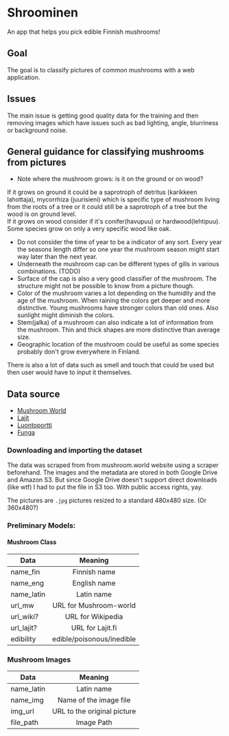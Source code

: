 # Shroominen

An app that helps you pick edible Finnish mushrooms!

## Goal

The goal is to classify pictures of common mushrooms with a web application.

## Issues
The main issue is getting good quality data for the training and then removing images which have issues such as bad lighting, angle, blurriness or background noise.

## General guidance for classifying mushrooms from pictures

* Note where the mushroom grows: is it on the ground or on wood?

 If it grows on ground it could be a saprotroph of detritus (karikkeen lahottaja), mycorrhiza (juurisieni) which is specific type of mushroom living from the roots of a tree or it could still be a saprotroph of a tree but the wood is on ground level.  
 If it grows on wood consider if it's conifer(havupuu) or hardwood(lehtipuu). Some species grow on only a very specific wood like oak.  
 
* Do not consider the time of year to be a indicator of any sort. Every year the seasons length differ so one year the mushroom season might start way later than the next year.  
* Underneath the mushroom cap can be different types of gills in various combinations. (TODO)  
* Surface of the cap is also a very good classifier of the mushroom. The structure might not be possible to know from a picture though.  
* Color of the mushroom varies a lot depending on the humidity and the age of the mushroom. When raining the colors get deeper and more distinctive. Young mushrooms have stronger colors than old ones. Also sunlight might diminish the colors.  
* Stem(jalka) of a mushroom can also indicate a lot of information from the mushroom. Thin and thick shapes are more distinctive than average size.  
* Geographic location of the mushroom could be useful as some species probably don't grow everywhere in Finland.

There is also a lot of data such as smell and touch that could be used but then user would have to input it themselves.


## Data source

* [Mushroom World](http://www.mushroom.world)
* [Lajit](http://tun.fi/HBF.25786?locale=en)
* [Luontoportti](http://www.luontoportti.com/suomi/fi/sienet/)
* [Funga](http://www.funga.fi/teema-aiheet/sienten-tunnistaminen/)

### Downloading and importing the dataset

The data was scraped from from mushroom.world website using a scraper beforehand. The images and the metadata are stored in both Google Drive and Amazon S3. But since Google Drive doesn't support direct downloads (like wtf) I had to put the file in S3 too. With public access rights, yay.

The pictures are `.jpg` pictures resized to a standard 480x480 size. (Or 360x480?)

### Preliminary Models:

#### Mushroom Class 

| Data       | Meaning         | 
| ------------- |:-------------:| 
| name_fin     | Finnish name| 
| name_eng   | English name| 
| name_latin  | Latin name| 
| url_mw  | URL for Mushroom-world |
| url_wiki?  | URL for Wikipedia |
| url_lajit?  | URL for Lajit.fi |
| edibility  | edible/poisonous/inedible |


### Mushroom Images

| Data       | Meaning         | 
| ------------- |:-------------:| 
| name_latin  | Latin name| 
| name_img  | Name of the image file |
| img_url  | URL to the original picture |
| file_path  | Image Path | 
